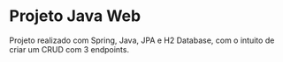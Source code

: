 # Projeto Java Web

Projeto realizado com Spring, Java, JPA e H2 Database, com o intuito de criar um CRUD com 3 endpoints.
